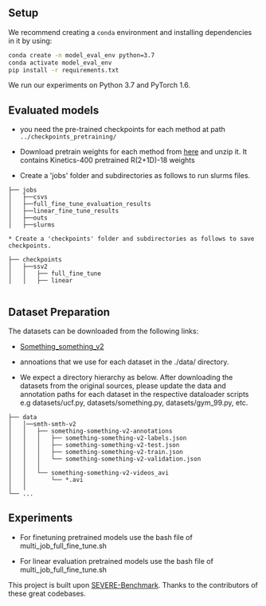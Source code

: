 ## Setup

We recommend creating a `conda` environment and installing dependencies in it by using:
```bash
conda create -n model_eval_env python=3.7
conda activate model_eval_env
pip install -r requirements.txt 

```

We run our experiments on Python 3.7 and PyTorch 1.6. 


## Evaluated models

* you need the pre-trained checkpoints for each method at  path `../checkpoints_pretraining/`

* Download pretrain weights for each method from [here](https://surfdrive.surf.nl/files/index.php/s/Zw9tbuOYAInzVQC) and unzip it. It contains Kinetics-400 pretrained R(2+1D)-18 weights

* Create a 'jobs' folder and subdirectories as follows to run slurms files. 
```
├── jobs
│   ├──csvs
│   ├──full_fine_tune_evaluation_results
│   ├──linear_fine_tune_results
│   ├──outs
│   ├──slurms

* Create a 'checkpoints' folder and subdirectories as follows to save checkpoints.

├── checkpoints
│   ├──ssv2
│   │   ├── full_fine_tune
│   │   ├── linear


```

## Dataset Preparation

The datasets can be downloaded from the following links:

* [Something_something_v2](https://developer.qualcomm.com/software/ai-datasets/something-something)

* annoations that we use for each dataset in the ./data/ directory.
<!---
The expected directory hierarchy is as follow:-->
* We expect a directory hierarchy as below. After downloading the datasets from the original sources, please update the data and annotation paths for each dataset in the respective dataloader scripts e.g datasets/ucf.py, datasets/something.py, datasets/gym_99.py, etc. 
```
├── data
│   │──smth-smth-v2
│   │   ├── something-something-v2-annotations
│   │   │   ├── something-something-v2-labels.json
│   │   │   ├── something-something-v2-test.json
│   │   │   ├── something-something-v2-train.json
│   │   │   └── something-something-v2-validation.json
│   │   │       
│   │   └── something-something-v2-videos_avi
│   │       └── *.avi
│   │          
└── ...
```

## Experiments


* For finetuning pretrained models use the bash file of multi_job_full_fine_tune.sh

* For linear evaluation pretrained models use the bash file of multi_job_full_fine_tune.sh



This project is built upon [SEVERE-Benchmark](https://github.com/fmthoker/SEVERE-BENCHMARK/tree/main/action_recognition). Thanks to the contributors of these great codebases.
